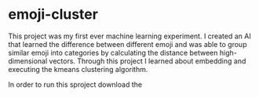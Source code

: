 # emoji-cluster

This project was my first ever machine learning experiment. I created an AI that learned the difference between different emoji and was able to group similar emoji into categories by calculating the distance between high-dimensional vectors. Through this project I learned about embedding and executing the kmeans clustering algorithm. 

In order to run this sproject download the 
